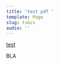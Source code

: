 ```yaml
---
title: 'test pdf '
template: Page
slug: ts&cs
audio: ''
---
```

[test](/images/uploads/harold_page-1.pdf)

BLA
